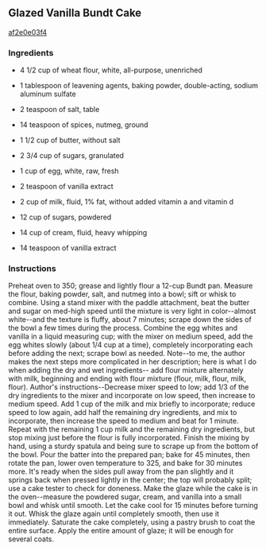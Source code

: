 ## Glazed Vanilla Bundt Cake

[af2e0e03f4](http://www.food.com/recipe/glazed-vanilla-bundt-cake-427580)

### Ingredients

 - 4 1/2 cup of wheat flour, white, all-purpose, unenriched

 - 1 tablespoon of leavening agents, baking powder, double-acting, sodium aluminum sulfate

 - 2 teaspoon of salt, table

 - 14 teaspoon of spices, nutmeg, ground

 - 1 1/2 cup of butter, without salt

 - 2 3/4 cup of sugars, granulated

 - 1 cup of egg, white, raw, fresh

 - 2 teaspoon of vanilla extract

 - 2 cup of milk, fluid, 1% fat, without added vitamin a and vitamin d

 - 12 cup of sugars, powdered

 - 14 cup of cream, fluid, heavy whipping

 - 14 teaspoon of vanilla extract

### Instructions

Preheat oven to 350; grease and lightly flour a 12-cup Bundt pan. Measure the flour, baking powder, salt, and nutmeg into a bowl; sift or whisk to combine. Using a stand mixer with the paddle attachment, beat the butter and sugar on med-high speed until the mixture is very light in color--almost white--and the texture is fluffy, about 7 minutes; scrape down the sides of the bowl a few times during the process. Combine the egg whites and vanilla in a liquid measuring cup; with the mixer on medium speed, add the egg whites slowly (about 1/4 cup at a time), completely incorporating each before adding the next; scrape bowl as needed. Note--to me, the author makes the next steps more complicated in her description; here is what I do when adding the dry and wet ingredients-- add flour mixture alternately with milk, beginning and ending with flour mixture (flour, milk, flour, milk, flour). Author's instructions--Decrease mixer speed to low; add 1/3 of the dry ingredients to the mixer and incorporate on low speed, then increase to medium speed. Add 1 cup of the milk and mix briefly to incorporate; reduce speed to low again, add half the remaining dry ingredients, and mix to incorporate, then increase the speed to medium and beat for 1 minute. Repeat with the remaining 1 cup milk and the remaining dry ingredients, but stop mixing just before the flour is fully incorporated. Finish the mixing by hand, using a sturdy spatula and being sure to scrape up from the bottom of the bowl. Pour the batter into the prepared pan; bake for 45 minutes, then rotate the pan, lower oven temperature to 325, and bake for 30 minutes more. It's ready when the sides pull away from the pan slightly and it springs back when pressed lightly in the center; the top will probably split; use a cake tester to check for doneness. Make the glaze while the cake is in the oven--measure the powdered sugar, cream, and vanilla into a small bowl and whisk until smooth. Let the cake cool for 15 minutes before turning it out. Whisk the glaze again until completely smooth, then use it immediately. Saturate the cake completely, using a pastry brush to coat the entire surface. Apply the entire amount of glaze; it will be enough for several coats.